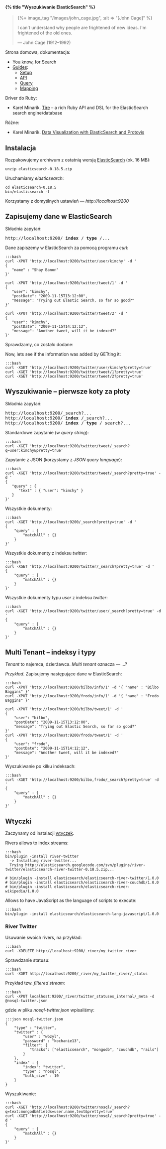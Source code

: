 #### {% title "Wyszukiwanie ElasticSearch" %}

<blockquote>
 {%= image_tag "/images/john_cage.jpg", :alt => "[John Cage]" %}
 <p>I can't understand why people are frightened of new ideas.
    I'm frightened of the old ones.
 </p>
 <p class="author">— John Cage (1912–1992)</p>
</blockquote>

Strona domowa, dokumentacja:

* [You know, for Search](http://www.elasticsearch.org/)
* [Guides](http://www.elasticsearch.org/guide/):
  - [Setup](http://www.elasticsearch.org/guide/reference/setup/)
  - [API](http://www.elasticsearch.org/guide/reference/api/)
  - [Query](http://www.elasticsearch.org/guide/reference/query-dsl/)
  - [Mapping](http://www.elasticsearch.org/guide/reference/mapping/)

Driver do Ruby:

* Karel Minarik.
  [Tire](https://github.com/karmi/tire) – a rich Ruby API and DSL for the ElasticSearch search engine/database

Różne:

* Karel Minarik.
  [Data Visualization with ElasticSearch and Protovis](http://www.elasticsearch.org/blog/2011/05/13/data-visualization-with-elasticsearch-and-protovis.html)


## Instalacja

Rozpakowujemy archiwum z ostatnią wersją
[ElasticSearch](http://www.elasticsearch.org/download/) (ok. 16 MB):

    unzip elasticsearch-0.18.5.zip

Uruchamiamy *elasticsearch*:

    cd elasticsearch-0.18.5
    bin/elasticsearch -f

Korzystamy z domyślnych ustawień — *http://localhost:9200*


## Zapisujemy dane w ElasticSearch

Składnia zapytań:

<pre>http://localhost:9200/<b> index </b>/<b> type </b>/...
</pre>

Dane zapiszemy w ElasticSearch za pomocą programu *curl*:

    :::bash
    curl -XPUT 'http://localhost:9200/twitter/user/kimchy' -d '
    {
       "name" : "Shay Banon"
    }'

    curl -XPUT 'http://localhost:9200/twitter/tweet/1' -d '
    {
       "user": "kimchy",
       "postDate": "2009-11-15T13:12:00",
       "message": "Trying out Elastic Search, so far so good?"
    }'

    curl -XPUT 'http://localhost:9200/twitter/tweet/2' -d '
    {
       "user": "kimchy",
       "postDate": "2009-11-15T14:12:12",
       "message": "Another tweet, will it be indexed?"
    }'

Sprawdzamy, co zostało dodane:

Now, lets see if the information was added by GETting it:

    :::bash
    curl -XGET 'http://localhost:9200/twitter/user/kimchy?pretty=true'
    curl -XGET 'http://localhost:9200/twitter/tweet/1?pretty=true'
    curl -XGET 'http://localhost:9200/twitter/tweet/2?pretty=true'


## Wyszukiwanie – pierwsze koty za płoty

Składnia zapytań:

<pre>http://localhost:9200/_search?...
http://localhost:9200/<b> index </b>/_search?...
http://localhost:9200/<b> index </b>/<b> type </b>/_search?...
</pre>

Standardowe zapytanie (w *query string*):

    :::bash
    curl -XGET 'http://localhost:9200/twitter/tweet/_search?q=user:kimchy&pretty=true'

Zapytanie z JSON (korzystamy z *JSON query language*):

    :::bash
    curl -XGET 'http://localhost:9200/twitter/tweet/_search?pretty=true' -d '
    {
       "query" : {
          "text" : { "user": "kimchy" }
       }
    }'

Wszystkie dokumenty:

    :::bash
    curl -XGET 'http://localhost:9200/_search?pretty=true' -d '
    {
        "query" : {
            "matchAll" : {}
        }
    }'

Wszystkie dokumenty z indeksu *twitter*:

    :::bash
    curl -XGET 'http://localhost:9200/twitter/_search?pretty=true' -d '
    {
        "query" : {
            "matchAll" : {}
        }
    }'

Wszystkie dokumenty typu *user* z indeksu *twitter*:

    :::bash
    curl -XGET 'http://localhost:9200/twitter/user/_search?pretty=true' -d '
    {
        "query" : {
            "matchAll" : {}
        }
    }'


## Multi Tenant – indeksy i typy

*Tenant* to najemca, dzierżawca. *Multi tenant* oznacza — …?

*Przykład.* Zapisujemy następujące dane w ElasticSearch:

    :::bash
    curl -XPUT 'http://localhost:9200/bilbo/info/1' -d '{ "name" : "Bilbo Baggins" }'
    curl -XPUT 'http://localhost:9200/frodo/info/1' -d '{ "name" : "Frodo Baggins" }'

    curl -XPUT 'http://localhost:9200/bilbo/tweet/1' -d '
    {
        "user": "bilbo",
        "postDate": "2009-11-15T13:12:00",
        "message": "Trying out Elastic Search, so far so good?"
    }'
    curl -XPUT 'http://localhost:9200/frodo/tweet/1' -d '
    {
        "user": "frodo",
        "postDate": "2009-11-15T14:12:12",
        "message": "Another tweet, will it be indexed?"
    }'

Wyszukiwanie po kilku indeksach:

    :::bash
    curl -XGET 'http://localhost:9200/bilbo,frodo/_search?pretty=true' -d '
    {
        "query" : {
            "matchAll" : {}
        }
    }'


## Wtyczki

Zaczynamy od instalacji [wtyczek](https://github.com/elasticsearch).

Rivers allows to index streams:

    :::bash
    bin/plugin -install river-twitter
      -> Installing river-twitter...
      Trying http://elasticsearch.googlecode.com/svn/plugins/river-twitter/elasticsearch-river-twitter-0.18.5.zip...

    # bin/plugin -install elasticsearch/elasticsearch-river-twitter/1.0.0
    # bin/plugin -install elasticsearch/elasticsearch-river-couchdb/1.0.0
    # bin/plugin -install elasticsearch/elasticsearch-river-wikipedia/1.0.0

Allows to have JavaScript as the language of scripts to execute:

    :::bash
    bin/plugin -install elasticsearch/elasticsearch-lang-javascript/1.0.0


### River Twitter

Usuwanie swoich rivers, na przykład:

    :::bash
    curl -XDELETE http://localhost:9200/_river/my_twitter_river

Sprawdzanie statusu:

    :::bash
    curl -XGET http://localhost:9200/_river/my_twitter_river/_status


Przykład tzw. *filtered stream*:

    :::bash
    curl -XPUT localhost:9200/_river/twitter_statuses_internal/_meta -d @nosql-twitter.json

gdzie w pliku *nosql-twitter.json* wpisaliśmy:

    :::json nosql-twitter.json
    {
        "type" : "twitter",
        "twitter" : {
            "user" : "wbzyl",
            "password" : "kochanie13",
            "filter": {
               "tracks": ["elasticsearch", "mongodb", "couchdb", "rails"]
            }
        },
        "index" : {
            "index": "twitter",
            "type" : "nosql",
            "bulk_size" : 10
        }
    }

Wyszukiwanie:

    :::bash
    curl -XGET 'http://localhost:9200/twitter/nosql/_search?q=text:mongodb&fields=user.name,text&pretty=true'
    curl -XGET 'http://localhost:9200/twitter/nosql/_search?pretty=true' -d '
    {
        "query" : {
            "matchAll" : {}
        }
    }'
